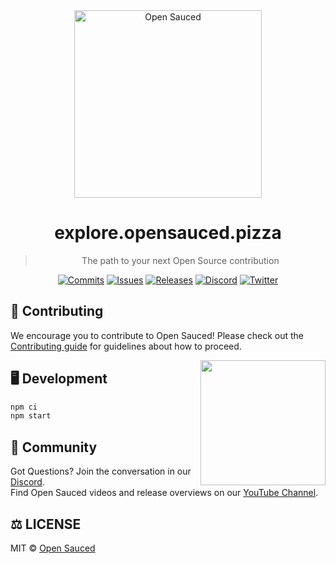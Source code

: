 <div style="text-align: center">
  <img alt="Open Sauced" src="https://i.ibb.co/7jPXt0Z/logo1-92f1a87f.png" width="300px" />

# explore.opensauced.pizza
> The path to your next Open Source contribution

[![Commits](https://img.shields.io/github/commit-activity/w/open-sauced/explore.opensauced.pizza?style=flat)](https://github.com/open-sauced/explore.opensauced.pizza/pulse)
[![Issues](https://img.shields.io/github/issues/open-sauced/explore.opensauced.pizza.svg?style=flat)](https://github.com/open-sauced/explore.opensauced.pizza/issues)
[![Releases](https://img.shields.io/github/v/release/open-sauced/explore.opensauced.pizza.svg?style=flat)](https://github.com/open-sauced/explore.opensauced.pizza/releases)
[![Discord](https://img.shields.io/discord/714698561081704529.svg?label=&logo=discord&logoColor=ffffff&color=7389D8&labelColor=6A7EC2)](https://discord.gg/U2peSNf23P)
[![Twitter](https://img.shields.io/twitter/follow/saucedopen?label=Follow&style=social)](https://twitter.com/saucedopen)
 
</div>

## 🤝 Contributing

We encourage you to contribute to Open Sauced! Please check out the [Contributing guide](CONTRIBUTING.md) for guidelines about how to proceed.

<img align="right" src="https://i.ibb.co/CJfW18H/ship.gif" width="200"/>

## 🖥️ Development

```sh
npm ci
npm start
```

## 🍕 Community

Got Questions? Join the conversation in our [Discord](https://discord.gg/U2peSNf23P).  
Find Open Sauced videos and release overviews on our [YouTube Channel](https://www.youtube.com/channel/UCklWxKrTti61ZCROE1e5-MQ).

## ⚖️ LICENSE

MIT © [Open Sauced](LICENSE)
